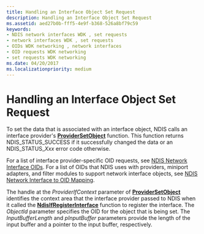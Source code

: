 ```yaml
---
title: Handling an Interface Object Set Request
description: Handling an Interface Object Set Request
ms.assetid: aed27b0b-fff5-4e9f-b368-526a8bf79c59
keywords:
- NDIS network interfaces WDK , set requests
- network interfaces WDK , set requests
- OIDs WDK networking , network interfaces
- OID requests WDK networking
- set requests WDK networking
ms.date: 04/20/2017
ms.localizationpriority: medium
---
```


# Handling an Interface Object Set Request


To set the data that is associated with an interface object, NDIS calls an interface provider's [**ProviderSetObject**](https://msdn.microsoft.com/library/windows/hardware/ff570403) function. This function returns NDIS\_STATUS\_SUCCESS if it successfully changed the data or an NDIS\_STATUS\_*Xxx* error code otherwise.

For a list of interface provider-specific OID requests, see [NDIS Network Interface OIDs](https://msdn.microsoft.com/library/windows/hardware/ff566545). For a list of OIDs that NDIS uses with providers, miniport adapters, and filter modules to support network interface objects, see [NDIS Network Interface to OID Mapping](mapping-of-ndis-network-interfaces-to-ndis-oids.md).

The handle at the *ProviderIfContext* parameter of [**ProviderSetObject**](https://msdn.microsoft.com/library/windows/hardware/ff570403) identifies the context area that the interface provider passed to NDIS when it called the [**NdisIfRegisterInterface**](https://msdn.microsoft.com/library/windows/hardware/ff562715) function to register the interface. The *ObjectId* parameter specifies the OID for the object that is being set. The *InputBufferLength* and *pInputBuffer* parameters provide the length of the input buffer and a pointer to the input buffer, respectively.

 

 






